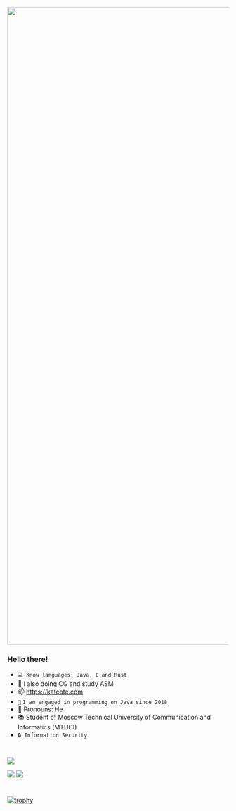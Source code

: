 <p align="center">
      <img src="https://i.ibb.co/Gs7gRHw/CSChat4-PS-2.png" width="1452">
</p>

### Hello there!
- `💻 Know languages: Java, C and Rust`
- 🌱 I also doing CG and study ASM
- 📫 https://katcote.com
- `📖` `I am engaged in programming on Java since 2018`
- 👻 Pronouns: He
- 📚 Student of Moscow Technical University of Communication and Informatics (MTUCI)
- `🔒 Information Security`

#

![](https://github-profile-summary-cards.vercel.app/api/cards/profile-details?username=KatCote&theme=github_dark)

![](https://github-profile-summary-cards.vercel.app/api/cards/most-commit-language?username=katcote&theme=github_dark)
![](https://github-profile-summary-cards.vercel.app/api/cards/repos-per-language?username=katcote&theme=github_dark)

#

[![trophy](https://github-profile-trophy.vercel.app/?username=KatCote&theme=matrix&no-frame=true&column=7&no-bg=true)](https://github.com/KatCote/github-profile-trophy)
